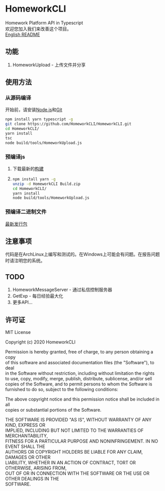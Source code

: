 # HomeworkCLI
Homework Platform API in Typescript  
欢迎您加入我们来改善这个项目。  
[English README](./README.md)
## 功能
1. HomeworkUpload - 上传文件并分享
## 使用方法
### 从源码编译
开始前，请安装[Node.js](https://nodejs.org/)和[Git](https://git-scm.com/)
```bash
npm install yarn typescript -g
git clone https://github.com/HomeworkCLI/HomeworkCLI.git
cd HomeworkCLI/
yarn install
tsc
node build/tools/HomeworkUpload.js
```
### 预编译js
1. 下载最新的[构建](https://github.com/HomeworkCLI/HomeworkCLI/actions)
2. ```bash
   npm install yarn -g
   unzip -d HomeworkCLI Build.zip
   cd HomeworkCLI/
   yarn install
   node build/tools/HomeworkUpload.js
   ```
### 预编译二进制文件
[最新发行包](https://github.com/HomeworkCLI/HomeworkCLI/releases/latest)
## 注意事项
代码是在ArchLinux上编写和测试的。在Windows上可能会有问题。在报告问题时请注明您的系统。
## TODO
1. HomeworkMessageServer - 通过私信控制服务器
2. GetExp - 每日经验最大化
3. 更多API...
## 许可证
MIT License

Copyright (c) 2020 HomeworkCLI

Permission is hereby granted, free of charge, to any person obtaining a copy  
of this software and associated documentation files (the "Software"), to deal  
in the Software without restriction, including without limitation the rights  
to use, copy, modify, merge, publish, distribute, sublicense, and/or sell  
copies of the Software, and to permit persons to whom the Software is  
furnished to do so, subject to the following conditions:  

The above copyright notice and this permission notice shall be included in all  
copies or substantial portions of the Software.  

THE SOFTWARE IS PROVIDED "AS IS", WITHOUT WARRANTY OF ANY KIND, EXPRESS OR  
IMPLIED, INCLUDING BUT NOT LIMITED TO THE WARRANTIES OF MERCHANTABILITY,  
FITNESS FOR A PARTICULAR PURPOSE AND NONINFRINGEMENT. IN NO EVENT SHALL THE  
AUTHORS OR COPYRIGHT HOLDERS BE LIABLE FOR ANY CLAIM, DAMAGES OR OTHER  
LIABILITY, WHETHER IN AN ACTION OF CONTRACT, TORT OR OTHERWISE, ARISING FROM,  
OUT OF OR IN CONNECTION WITH THE SOFTWARE OR THE USE OR OTHER DEALINGS IN THE  
SOFTWARE.
